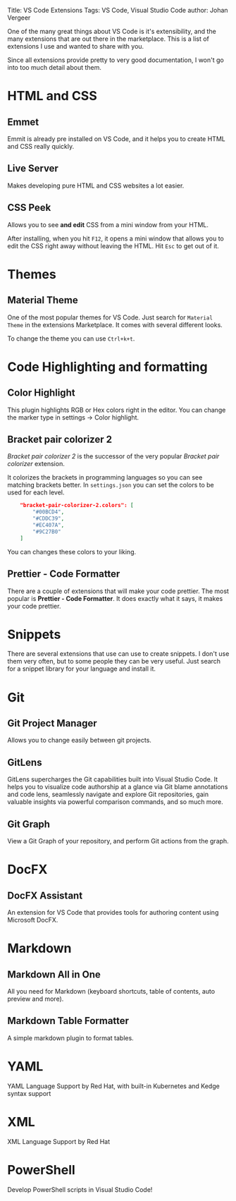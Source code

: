 Title: VS Code Extensions
Tags: VS Code, Visual Studio Code
author: Johan Vergeer

One of the many great things about VS Code is it's extensibility, and the many extensions that are out there in the marketplace. This is a list of extensions I use and wanted to share with you.

Since all extensions provide pretty to very good documentation, I won't go into too much detail about them. 

# HTML and CSS
## Emmet

Emmit is already pre installed on VS Code, and it helps you to create HTML and CSS really quickly. 

## Live Server

Makes developing pure HTML and CSS websites a lot easier. 

## CSS Peek

Allows you to see __and edit__ CSS from a mini window from your HTML. 

After installing, when you hit `F12`, it opens a mini window that allows you to edit the CSS right away without leaving the HTML. Hit `Esc` to get out of it.

# Themes

## Material Theme

One of the most popular themes for VS Code. Just search for `Material Theme` in the extensions Marketplace. It comes with several different looks.

To change the theme you can use `Ctrl+k+t`.

# Code Highlighting and formatting

## Color Highlight

This plugin highlights RGB or Hex colors right in the editor. You can change the marker type in settings &rarr; Color highlight.

## Bracket pair colorizer 2

_Bracket pair colorizer 2_ is the successor of the very popular _Bracket pair colorizer_ extension.

It colorizes the brackets in programming languages so you can see matching brackets better. In `settings.json` you can set the colors to be used for each level.

```json
    "bracket-pair-colorizer-2.colors": [
        "#00BCD4",
        "#CDDC39",
        "#EC407A",
        "#9C27B0"
    ]
```

You can changes these colors to your liking.

## Prettier - Code Formatter

There are a couple of extensions that will make your code prettier. The most popular is __Prettier - Code Formatter__. It does exactly what it says, it makes your code prettier.

# Snippets

There are several extensions that use can use to create snippets. I don't use them very often, but to some people they can be very useful.
Just search for a snippet library for your language and install it. 

# Git

## Git Project Manager

Allows you to change easily between git projects.

## GitLens

GitLens supercharges the Git capabilities built into Visual Studio Code. It helps you to visualize code authorship at a glance via Git blame annotations and code lens, seamlessly navigate and explore Git repositories, gain valuable insights via powerful comparison commands, and so much more.

## Git Graph

View a Git Graph of your repository, and perform Git actions from the graph.

# DocFX

## DocFX Assistant

An extension for VS Code that provides tools for authoring content using Microsoft DocFX.

# Markdown

## Markdown All in One

All you need for Markdown (keyboard shortcuts, table of contents, auto preview and more).

## Markdown Table Formatter

A simple markdown plugin to format tables.

# YAML

YAML Language Support by Red Hat, with built-in Kubernetes and Kedge syntax support

# XML

XML Language Support by Red Hat

# PowerShell

Develop PowerShell scripts in Visual Studio Code!
